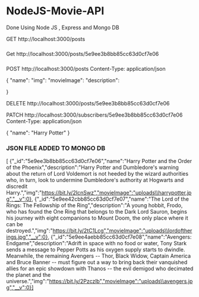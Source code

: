 # NodeJS-Movie-API
Done Using Node JS , Express and Mongo DB



GET http://localhost:3000/posts

###

Get http://localhost:3000/posts/5e9ee3b8bb85cc63d0cf7e06

###

POST http://localhost:3000/posts Content-Type: application/json

{
  "name":
  "img":
  "movieImage":
  "description":

}

DELETE http://localhost:3000/posts/5e9ee3b8bb85cc63d0cf7e06

PATCH http://localhost:3000/subscribers/5e9ee3b8bb85cc63d0cf7e06 Content-Type: application/json

{
"name": "Harry Potter"
}


### JSON FILE ADDED TO  MONGO DB

[
  {"_id":"5e9ee3b8bb85cc63d0cf7e06","name":"Harry Potter and the Order of the Phoenix","description":"Harry Potter and Dumbledore's warning about the return of Lord Voldemort is not heeded by the wizard authorities who, in turn, look to undermine Dumbledore's authority at Hogwarts and discredit Harry.","img":"https://bit.ly/2IcnSwz","movieImage":"uploads\\harrypotter.jpg","__v":0},
  {"_id":"5e9ee42cbb85cc63d0cf7e07","name":"The Lord of the Rings: The Fellowship of the Ring","description":"A young hobbit, Frodo, who has found the One Ring that belongs to the Dark Lord Sauron, begins his journey with eight companions to Mount Doom, the only place where it can be destroyed.","img":"https://bit.ly/2tC1Lcg","movieImage":"uploads\\lordoftherings.jpg","__v":0},
  {"_id":"5e9ee4aebb85cc63d0cf7e08","name":"Avengers: Endgame","description":"Adrift in space with no food or water, Tony Stark sends a message to Pepper Potts as his oxygen supply starts to dwindle. Meanwhile, the remaining Avengers -- Thor, Black Widow, Captain America and Bruce Banner -- must figure out a way to bring back their vanquished allies for an epic showdown with Thanos -- the evil demigod who decimated the planet and the universe.","img":"https://bit.ly/2Pzczlb","movieImage":"uploads\\avengers.jpg","__v":0}]

